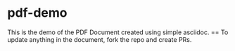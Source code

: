 # pdf-demo
This is the demo of the PDF Document created using simple asciidoc. 
== To update anything in the document, fork the repo and create PRs. 
